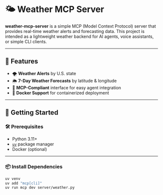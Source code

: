 # 🌤️ Weather MCP Server

**weather-mcp-server** is a simple MCP (Model Context Protocol) server that provides real-time weather alerts and forecasting data. This project is intended as a lightweight weather backend for AI agents, voice assistants, or simple CLI clients.

---

## 🧰 Features

- 🌪️ **Weather Alerts** by U.S. state
- 🌦️ **7-Day Weather Forecasts** by latitude & longitude
- 📡 **MCP-Compliant** interface for easy agent integration
- 🐳 **Docker Support** for containerized deployment

---

## 🚀 Getting Started

### 🛠 Prerequisites

- Python 3.11+
- [`uv`](https://astral.sh/uv/) package manager
- Docker (optional)

---

### 📦 Install Dependencies

```bash
uv venv
uv add "mcp[cli]" 
uv run mcp dev server/weather.py
